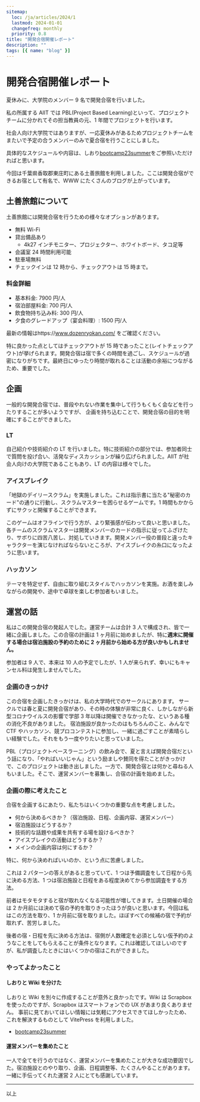 ```yaml
---
sitemap:
  loc: /ja/articles/2024/1
  lastmod: 2024-01-01
  changefreq: monthly
  priority: 0.8
title: "開発合宿開催レポート"
description: ""
tags: [{ name: "blog" }]
---
```


# 開発合宿開催レポート

夏休みに、大学院のメンバー 9 名で開発合宿を行いました。

私の所属する AIIT では PBL(Project Based Learning)といって、プロジェクトチームに分かれてその担当教員の元、1 年間でプロジェクトを行います。

社会人向け大学院ではありますが、一応夏休みがあるためプロジェクトチームをまたいで予定の合うメンバーのみで夏合宿を行うことにしました。

具体的なスケジュールや内容は、しおり[bootcamp23summer](https://aiit.bootcamp23summer.jabelic.com/)をご参照いただければと思います。

今回は千葉県香取郡東庄町にある土善旅館を利用しました。ここは開発合宿ができるお宿として有名で、WWW にたくさんのブログが上がっています。

## 土善旅館について

土善旅館には開発合宿を行うための様々なオプションがあります。

- 無料 Wi-Fi
- 貸出備品あり
  - 4k27 インチモニター、プロジェクター、ホワイトボード、タコ足等
- 会議室 24 時間利用可能
- 駐車場無料
- チェックインは 12 時から、チェックアウトは 15 時まで。

### 料金詳細

- 基本料金: 7900 円/人
- 宿泊部屋料金: 700 円/人
- 飲食物持ち込み料: 300 円/人
- 夕食のグレードアップ（宴会料理）: 1500 円/人

最新の情報はhttps://www.dozenryokan.com/ をご確認ください。

特に良かった点としてはチェックアウトが 15 時であったこと(レイトチェックアウト)が挙げられます。開発合宿は宿で多くの時間を過ごし、スケジュールが過密になりがちです。最終日にゆったり時間が取れることは活動の余裕につながるため、重要でした。

## 企画

一般的な開発合宿では、普段やれない作業を集中して行うもくもく会などを行ったりすることが多いようですが、
企画を持ち込むことで、開発合宿の目的を明確にすることができました。

### LT

自己紹介や技術紹介の LT を行いました。特に技術紹介の部分では、参加者同士で質問を投げ合い、活発なディスカッションが繰り広げられました。AIIT が社会人向けの大学院であることもあり、LT
の内容は様々でした。

### アイスブレイク

「地獄のデイリースクラム」を実施しました。これは指示書に当たる"秘密のカード"の通りに行動し、スクラムマスターを困らせるゲームです。1 時間もかからずにサクッと開催することができます。

このゲームはオフラインで行う方が、より緊張感が伝わって良いと思いました。
各チームのスクラムマスターは開発メンバーのカードの指示に従ってふざけたり、サボりに四苦八苦し、対処していきます。開発メンバー役の普段と違ったキャラクターを演じなければならないところが、アイスブレイクの糸口になったように思います。

### ハッカソン

テーマを特定せず、自由に取り組むスタイルでハッカソンを実施。お酒を楽しみながらの開発や、途中で卓球を楽しむ参加者もいました。

## 運営の話

私はこの開発合宿の発起人でした。運営チームは合計 3 人で構成され、皆で一緒に企画しました。この合宿の計画は 1 ヶ月前に始めましたが、特に**週末に開催する場合は宿泊施設の予約のために 2 ヶ月前から始める方が良いかもしれません。**

参加者は 9 人で、本来は 10 人の予定でしたが、1 人が来られず、幸いにもキャンセル料は発生しませんでした。

### 企画のきっかけ

この合宿を企画したきっかけは、私の大学時代でのサークルにあります。
サークルでは春と夏に開発合宿があり、その時の体験が非常に良く、しかしながら新型コロナウイルスの影響で学部 3 年以降は開催できなかったな、というある種の消化不良がありました。
宿泊施設が良かったのはもちろんのこと、みんなで CTF やハッカソン、競プロコンテストに参加し、一緒に過ごすことが素晴らしい経験でした。それをもう一度やりたいと思っていました。

PBL（プロジェクトベースラーニング）の飲み会で、夏と言えば開発合宿だという話になり、「やればいいじゃん」という励ましや賛同を得たことがきっかけで、このプロジェクトは動き出しました。一方で、開発合宿とは何かと尋ねる人もいました。そこで、運営メンバーを募集し、合宿の計画を始めました。

### 企画の際に考えたこと

合宿を企画するにあたり、私たちはいくつかの重要な点を考慮しました。

- 何から決めるべきか？（宿泊施設、日程、企画内容、運営メンバー）
- 宿泊施設はどうするか？
- 技術的な話題や成果を共有する場を設けるべきか？
- アイスブレイクの活動はどうするか？
- メインの企画内容は何にするか？

特に、何から決めればいいのか、という点に苦慮しました。

これは 2 パターンの答えがあると思っていて、1 つは予備調査をして日程から先に決める方法、1 つは宿泊施設と日程をある程度決めてから参加調査をする方法。

前者はモタモタすると宿が取れなくなる可能性が増してきます。土日開催の場合は 2 か月前には決めて宿の予約を取りきったほうが良いと思います。今回は私はこの方法を取り、1 か月前に宿を取りました。ほぼすべての候補の宿で予約が取れず、苦労しました。

後者の宿・日程を先に決める方法は、宿側が人数確定を必須としない仮予約のようなことをしてもらえることが条件となります。これは確認してほしいのですが、私が調査したときにはいくつかの宿はこれができました。

### やってよかったこと

#### しおりと Wiki を分けた

しおりと Wiki を別々に作成することが意外と良かったです。Wiki は Scrapbox を使ったのですが、Scrapbox はスマートフォンでの UX があまり良くありません。
事前に見ておいてほしい情報には気軽にアクセスできてほしかったため、これを解決するものとして VitePress を利用しました。

- [bootcamp23summer](https://aiit.bootcamp23summer.jabelic.com/)

#### 運営メンバーを集めたこと

一人で全てを行うのではなく、運営メンバーを集めたことが大きな成功要因でした。宿泊施設とのやり取り、企画、日程調整等、たくさんやることがあります。一緒に手伝ってくれた運営 2 人にとても感謝しています。

---

以上
